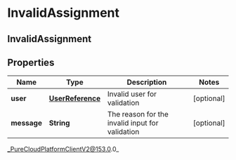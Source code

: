 # InvalidAssignment

## InvalidAssignment

## Properties

|Name | Type | Description | Notes|
|------------ | ------------- | ------------- | -------------|
| **user** | [**UserReference**](UserReference) | Invalid user for validation | [optional] |
| **message** | **String** | The reason for the invalid input for validation | [optional] |



_PureCloudPlatformClientV2@153.0.0_
